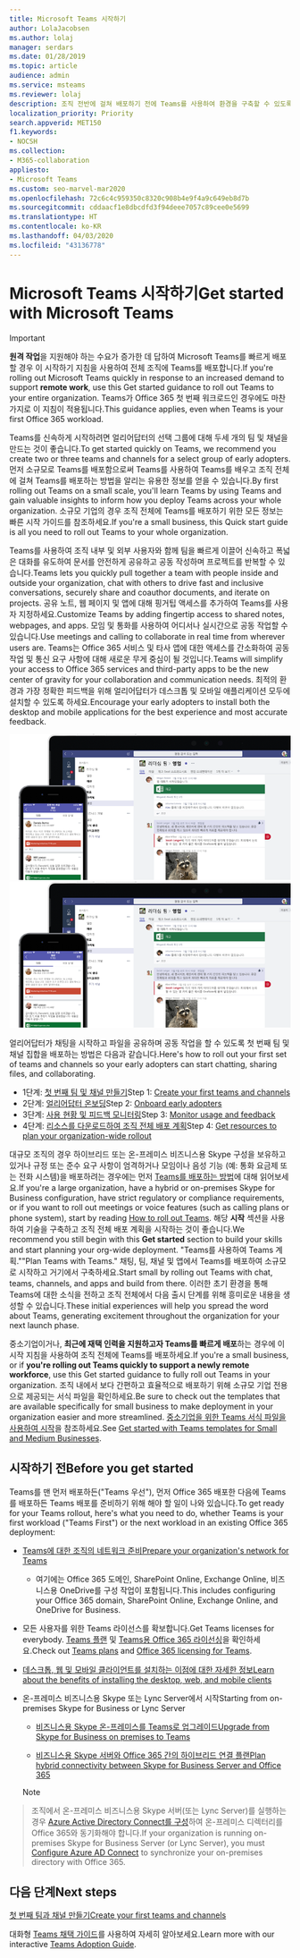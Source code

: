 ```yaml
---
title: Microsoft Teams 시작하기
author: LolaJacobsen
ms.author: lolaj
manager: serdars
ms.date: 01/28/2019
ms.topic: article
audience: admin
ms.service: msteams
ms.reviewer: lolaj
description: 조직 전반에 걸쳐 배포하기 전에 Teams를 사용하여 환경을 구축할 수 있도록 첫 번째 팀 및 채널을 배포하여 Teams를 시작하세요.
localization_priority: Priority
search.appverid: MET150
f1.keywords:
- NOCSH
ms.collection:
- M365-collaboration
appliesto:
- Microsoft Teams
ms.custom: seo-marvel-mar2020
ms.openlocfilehash: 72c6c4c959350c8320c908b4e9f4a9c649eb8d7b
ms.sourcegitcommit: cddaacf1e8dbcdfd3f94deee7057c89cee0e5699
ms.translationtype: HT
ms.contentlocale: ko-KR
ms.lasthandoff: 04/03/2020
ms.locfileid: "43136778"
---
```

# <a name="get-started-with-microsoft-teams"></a><span data-ttu-id="0c0d8-103">Microsoft Teams 시작하기</span><span class="sxs-lookup"><span data-stu-id="0c0d8-103">Get started with Microsoft Teams</span></span>

> [!IMPORTANT]
> <span data-ttu-id="0c0d8-104">**원격 작업**을 지원해야 하는 수요가 증가한 데 답하여 Microsoft Teams를 빠르게 배포할 경우 이 시작하기 지침을 사용하여 전체 조직에 Teams를 배포합니다.</span><span class="sxs-lookup"><span data-stu-id="0c0d8-104">If you're rolling out Microsoft Teams quickly in response to an increased demand to support **remote work**, use this Get started guidance to roll out Teams to your entire organization.</span></span> <span data-ttu-id="0c0d8-105">Teams가 Office 365 첫 번째 워크로드인 경우에도 마찬가지로 이 지침이 적용됩니다.</span><span class="sxs-lookup"><span data-stu-id="0c0d8-105">This guidance applies, even when Teams is your first Office 365 workload.</span></span>

<span data-ttu-id="0c0d8-106">Teams를 신속하게 시작하려면 얼리어답터의 선택 그룹에 대해 두세 개의 팀 및 채널을 만드는 것이 좋습니다.</span><span class="sxs-lookup"><span data-stu-id="0c0d8-106">To get started quickly on Teams, we recommend you create two or three teams and channels for a select group of early adopters.</span></span> <span data-ttu-id="0c0d8-107">먼저 소규모로 Teams를 배포함으로써 Teams를 사용하여 Teams를 배우고 조직 전체에 걸쳐 Teams를 배포하는 방법을 알리는 유용한 정보를 얻을 수 있습니다.</span><span class="sxs-lookup"><span data-stu-id="0c0d8-107">By first rolling out Teams on a small scale, you'll learn Teams by using Teams and gain valuable insights to inform how you deploy Teams across your whole organization.</span></span> <span data-ttu-id="0c0d8-108">소규모 기업의 경우 조직 전체에 Teams를 배포하기 위한 모든 정보는 빠른 시작 가이드를 참조하세요.</span><span class="sxs-lookup"><span data-stu-id="0c0d8-108">If you're a small business, this Quick start guide is all you need to roll out Teams to your whole organization.</span></span>


<span data-ttu-id="0c0d8-109">Teams를 사용하여 조직 내부 및 외부 사용자와 함께 팀을 빠르게 이끌어 신속하고 폭넓은 대화를 유도하여 문서를 안전하게 공유하고 공동 작성하며 프로젝트를 반복할 수 있습니다.</span><span class="sxs-lookup"><span data-stu-id="0c0d8-109">Teams lets you quickly pull together a team with people inside and outside your organization, chat with others to drive fast and inclusive conversations, securely share and coauthor documents, and iterate on projects.</span></span> <span data-ttu-id="0c0d8-110">공유 노트, 웹 페이지 및 앱에 대해 핑거팁 액세스를 추가하여 Teams를 사용자 지정하세요.</span><span class="sxs-lookup"><span data-stu-id="0c0d8-110">Customize Teams by adding fingertip access to shared notes, webpages, and apps.</span></span> <span data-ttu-id="0c0d8-111">모임 및 통화를 사용하여 어디서나 실시간으로 공동 작업할 수 있습니다.</span><span class="sxs-lookup"><span data-stu-id="0c0d8-111">Use meetings and calling to collaborate in real time from wherever users are.</span></span> <span data-ttu-id="0c0d8-112">Teams는 Office 365 서비스 및 타사 앱에 대한 액세스를 간소화하여 공동 작업 및 통신 요구 사항에 대해 새로운 무게 중심이 될 것입니다.</span><span class="sxs-lookup"><span data-stu-id="0c0d8-112">Teams will simplify your access to Office 365 services and  third-party apps to be the new center of gravity for your collaboration and communication needs.</span></span> <span data-ttu-id="0c0d8-113">최적의 환경과 가장 정확한 피드백을 위해 얼리어답터가 데스크톱 및 모바일 애플리케이션 모두에 설치할 수 있도록 하세요.</span><span class="sxs-lookup"><span data-stu-id="0c0d8-113">Encourage your early adopters to install both the desktop and mobile applications for the best experience and most accurate feedback.</span></span>

<span data-ttu-id="0c0d8-114">![데스크톱 및 모바일 클라이언트 사용자 인터페이스를 보여주는 스크린샷](media/get-started-microsoft-teams.png "Teams 데스크톱 클라이언트 및 모바일 클라이언트 사용자 인터페이스를 보여주는 스크린샷" )</span><span class="sxs-lookup"><span data-stu-id="0c0d8-114">![Screen shot showing the desktop and mobile client user interfaces](media/get-started-microsoft-teams.png "Screen shot showing the Teams desktop client and mobile client user interface" )</span></span> 

<span data-ttu-id="0c0d8-115">얼리어답터가 채팅을 시작하고 파일을 공유하며 공동 작업을 할 수 있도록 첫 번째 팀 및 채널 집합을 배포하는 방법은 다음과 같습니다.</span><span class="sxs-lookup"><span data-stu-id="0c0d8-115">Here's how to roll out your first set of teams and channels so your early adopters can start chatting, sharing files, and collaborating.</span></span>

- <span data-ttu-id="0c0d8-116">1단계: [첫 번째 팀 및 채널 만들기](get-started-with-teams-create-your-first-teams-and-channels.md)</span><span class="sxs-lookup"><span data-stu-id="0c0d8-116">Step 1: [Create your first teams and channels](get-started-with-teams-create-your-first-teams-and-channels.md)</span></span>
- <span data-ttu-id="0c0d8-117">2단계: [얼리어답터 온보딩](get-started-with-teams-onboard-early-adopters.md)</span><span class="sxs-lookup"><span data-stu-id="0c0d8-117">Step 2: [Onboard early adopters](get-started-with-teams-onboard-early-adopters.md)</span></span>
- <span data-ttu-id="0c0d8-118">3단계: [사용 현황 및 피드백 모니터링](get-started-with-teams-monitor-usage-and-feedback.md)</span><span class="sxs-lookup"><span data-stu-id="0c0d8-118">Step 3: [Monitor usage and feedback](get-started-with-teams-monitor-usage-and-feedback.md)</span></span>
- <span data-ttu-id="0c0d8-119">4단계: [리소스를 다운로드하여 조직 전체 배포 계획](get-started-with-teams-resources-for-org-wide-rollout.md)</span><span class="sxs-lookup"><span data-stu-id="0c0d8-119">Step 4: [Get resources to plan your organization-wide rollout](get-started-with-teams-resources-for-org-wide-rollout.md)</span></span>

<span data-ttu-id="0c0d8-120">대규모 조직의 경우 하이브리드 또는 온-프레미스 비즈니스용 Skype 구성을 보유하고 있거나 규정 또는 준수 요구 사항이 엄격하거나 모임이나 음성 기능 (예: 통화 요금제 또는 전화 시스템)을 배포하려는 경우에는 먼저 [Teams를 배포하는 방법](how-to-roll-out-teams.md)에 대해 읽어보세요.</span><span class="sxs-lookup"><span data-stu-id="0c0d8-120">If you're a large organization, have a hybrid or on-premises Skype for Business configuration, have strict regulatory or compliance requirements, or if you want to roll out meetings or voice features (such as calling plans or phone system), start by reading [How to roll out Teams](how-to-roll-out-teams.md).</span></span> <span data-ttu-id="0c0d8-121">해당 **시작** 섹션을 사용하여 기술을 구축하고 조직 전체 배포 계획을 시작하는 것이 좋습니다.</span><span class="sxs-lookup"><span data-stu-id="0c0d8-121">We recommend you still begin with this **Get started** section to build your skills and start planning your org-wide deployment.</span></span> <span data-ttu-id="0c0d8-122">"Teams를 사용하여 Teams 계획."</span><span class="sxs-lookup"><span data-stu-id="0c0d8-122">"Plan Teams with Teams."</span></span> <span data-ttu-id="0c0d8-123">채팅, 팀, 채널 및 앱에서 Teams를 배포하여 소규모로 시작하고 거기에서 구축하세요.</span><span class="sxs-lookup"><span data-stu-id="0c0d8-123">Start small by rolling out Teams with chat, teams, channels, and apps and build from there.</span></span> <span data-ttu-id="0c0d8-124">이러한 초기 환경을 통해 Teams에 대한 소식을 전하고 조직 전체에서 다음 출시 단계를 위해 흥미로운 내용을 생성할 수 있습니다.</span><span class="sxs-lookup"><span data-stu-id="0c0d8-124">These initial experiences will help you spread the word about Teams, generating excitement throughout the organization for your next launch phase.</span></span> 

<span data-ttu-id="0c0d8-125">중소기업이거나, **최근에 재택 인력을 지원하고자 Teams를 빠르게 배포**하는 경우에 이 시작 지침을 사용하여 조직 전체에 Teams를 배포하세요.</span><span class="sxs-lookup"><span data-stu-id="0c0d8-125">If you're a small business, or if **you're rolling out Teams quickly to support a newly remote workforce**, use this Get started guidance to fully roll out Teams in your organization.</span></span> <span data-ttu-id="0c0d8-126">조직 내에서 보다 간편하고 효율적으로 배포하기 위해 소규모 기업 전용으로 제공되는 서식 파일을 확인하세요.</span><span class="sxs-lookup"><span data-stu-id="0c0d8-126">Be sure to check out the templates that are available specifically for small business to make deployment in your organization easier and more streamlined.</span></span> <span data-ttu-id="0c0d8-127">[중소기업을 위한 Teams 서식 파일을 사용하여 시작](https://docs.microsoft.com/microsoftteams/smb-templates)을 참조하세요.</span><span class="sxs-lookup"><span data-stu-id="0c0d8-127">See [Get started with Teams templates for Small and Medium Businesses](https://docs.microsoft.com/microsoftteams/smb-templates).</span></span>

## <a name="before-you-get-started"></a><span data-ttu-id="0c0d8-128">시작하기 전</span><span class="sxs-lookup"><span data-stu-id="0c0d8-128">Before you get started</span></span>

<span data-ttu-id="0c0d8-129">Teams를 맨 먼저 배포하든("Teams 우선"), 먼저 Office 365 배포한 다음에 Teams를 배포하든 Teams 배포를 준비하기 위해 해야 할 일이 나와 있습니다.</span><span class="sxs-lookup"><span data-stu-id="0c0d8-129">To get ready for your Teams rollout, here's what you need to do, whether Teams is your first workload ("Teams First") or the next workload in an existing Office 365 deployment:</span></span>

- [<span data-ttu-id="0c0d8-130">Teams에 대한 조직의 네트워크 준비</span><span class="sxs-lookup"><span data-stu-id="0c0d8-130">Prepare your organization's network for Teams</span></span>](prepare-network.md)
    - <span data-ttu-id="0c0d8-131">여기에는 Office 365 도메인, SharePoint Online, Exchange Online, 비즈니스용 OneDrive를 구성 작업이 포함됩니다.</span><span class="sxs-lookup"><span data-stu-id="0c0d8-131">This includes configuring your Office 365 domain, SharePoint Online, Exchange Online, and OneDrive for Business.</span></span>

- <span data-ttu-id="0c0d8-132">모든 사용자를 위한 Teams 라이선스를 확보합니다.</span><span class="sxs-lookup"><span data-stu-id="0c0d8-132">Get Teams licenses for everybody.</span></span> <span data-ttu-id="0c0d8-133">[Teams 플랜](https://products.office.com/microsoft-teams/free) 및 [Teams용 Office 365 라이선싱](office-365-licensing.md)을 확인하세요.</span><span class="sxs-lookup"><span data-stu-id="0c0d8-133">Check out [Teams plans](https://products.office.com/microsoft-teams/free) and [Office 365 licensing for Teams](office-365-licensing.md).</span></span> 

- [<span data-ttu-id="0c0d8-134">데스크톱, 웹 및 모바일 클라이언트를 설치하는 이점에 대한 자세한 정보</span><span class="sxs-lookup"><span data-stu-id="0c0d8-134">Learn about the benefits of installing the desktop, web, and mobile clients</span></span>](get-clients.md)

- <span data-ttu-id="0c0d8-135">온-프레미스 비즈니스용 Skype 또는 Lync Server에서 시작</span><span class="sxs-lookup"><span data-stu-id="0c0d8-135">Starting from on-premises Skype for Business or Lync Server</span></span>
   - [<span data-ttu-id="0c0d8-136">비즈니스용 Skype 온-프레미스를 Teams로 업그레이드</span><span class="sxs-lookup"><span data-stu-id="0c0d8-136">Upgrade from Skype for Business on premises to Teams</span></span>](upgrade-to-Teams-execute-SkypeforBusinessHybridOnPrem.md) 
   
   - [<span data-ttu-id="0c0d8-137">비즈니스용 Skype 서버와 Office 365 간의 하이브리드 연결 플랜</span><span class="sxs-lookup"><span data-stu-id="0c0d8-137">Plan hybrid connectivity between Skype for Business Server and Office 365</span></span>](https://docs.microsoft.com/SkypeForBusiness/hybrid/plan-hybrid-connectivity)
   
   > [!NOTE]
> <span data-ttu-id="0c0d8-138">조직에서 온-프레미스 비즈니스용 Skype 서버(또는 Lync Server)를 실행하는 경우 [Azure Active Directory Connect를 구성](https://docs.microsoft.com/SkypeForBusiness/hybrid/configure-azure-ad-connect)하여 온-프레미스 디렉터리를 Office 365와 동기화해야 합니다.</span><span class="sxs-lookup"><span data-stu-id="0c0d8-138">If your organization is running on-premises Skype for Business Server (or Lync Server), you must [Configure Azure AD Connect](https://docs.microsoft.com/SkypeForBusiness/hybrid/configure-azure-ad-connect) to synchronize your on-premises directory with Office 365.</span></span> 


## <a name="next-steps"></a><span data-ttu-id="0c0d8-139">다음 단계</span><span class="sxs-lookup"><span data-stu-id="0c0d8-139">Next steps</span></span>

[<span data-ttu-id="0c0d8-140">첫 번째 팀과 채널 만들기</span><span class="sxs-lookup"><span data-stu-id="0c0d8-140">Create your first teams and channels</span></span>](get-started-with-teams-create-your-first-teams-and-channels.md)

<span data-ttu-id="0c0d8-141">대화형 [Teams 채택 가이드](https://aka.ms/teamstoolkit)를 사용하여 자세히 알아보세요.</span><span class="sxs-lookup"><span data-stu-id="0c0d8-141">Learn more with our interactive [Teams Adoption Guide](https://aka.ms/teamstoolkit).</span></span>
